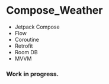 # Compose_Weather

- Jetpack Compose
- Flow
- Coroutine
- Retrofit
- Room DB
- MVVM


### Work in progress.
